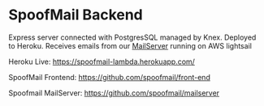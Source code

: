 # SpoofMail Backend
Express server connected with PostgresSQL managed by Knex. Deployed to Heroku. Receives emails from our [MailServer](https://github.com/spoofmail/mailserver) running on AWS lightsail

Heroku Live: https://spoofmail-lambda.herokuapp.com/

SpoofMail Frontend: https://github.com/spoofmail/front-end

Spoofmail MailServer: https://github.com/spoofmail/mailserver
